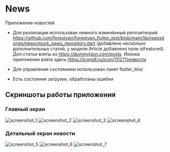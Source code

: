 # News

Приложение новостей

* Для реализации использован немного изменённый репозитеорий <https://github.com/forestvpn/forestvpn_flutter_test/blob/main/lib/repositories/news/mock_news_repository.dart> (добавлено несколько дополнительных статей, у модели Article добавлено поле isFeatured). Доп.статьи взяты из <https://dummyjson.com/posts>. Иконка приложения взята здесь <https://icons8.ru/icon/111271/новости>

* Для управления состоянием использован пакет flutter_bloc

* Есть состояния загрузки, обработаны ошибки

## Скриншоты работы приложения

### Главный экран

![screenshot_1](https://user-images.githubusercontent.com/67263836/235592264-9bc00738-0fe6-4353-ad49-e18e6ecab640.jpg)
![screenshot_2](https://user-images.githubusercontent.com/67263836/235592466-924d1a5d-8e59-4697-b8f1-d251733c28ae.jpg)
![screenshot_3](https://user-images.githubusercontent.com/67263836/235592620-b4814fcf-3736-4208-b727-2525da613ab1.jpg)
![screenshot_4](https://user-images.githubusercontent.com/67263836/235593167-8657b089-f0ed-41a9-ac21-a15e91eea209.jpg)

### Детальный экран новости

![screenshot_5](https://user-images.githubusercontent.com/67263836/235593300-c8adaa6b-c5db-4bb3-a957-d18aef7c75ec.jpg)
![screenshot_6](https://user-images.githubusercontent.com/67263836/235594455-e9d85949-82f5-4215-a4ca-d278e96f72c8.jpg)
![screenshot_7](https://user-images.githubusercontent.com/67263836/235594526-b53caca7-5aaa-490e-9887-a4abf3f481df.jpg)

